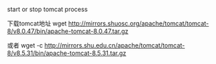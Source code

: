 start or stop tomcat process



下载tomcat地址
wget   http://mirrors.shuosc.org/apache/tomcat/tomcat-8/v8.0.47/bin/apache-tomcat-8.0.47.tar.gz


或者
wget -c http://mirrors.shu.edu.cn/apache/tomcat/tomcat-8/v8.5.31/bin/apache-tomcat-8.5.31.tar.gz
